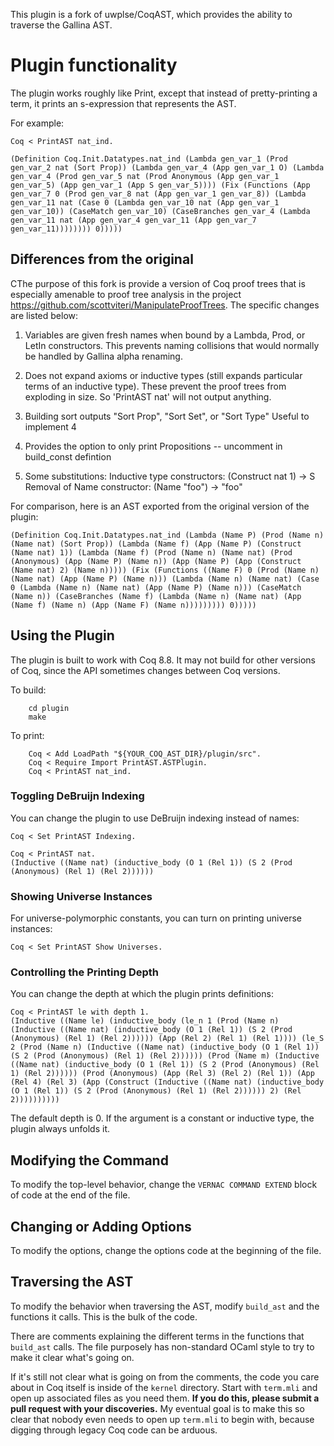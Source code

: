 This plugin is a fork of uwplse/CoqAST, which provides the ability to traverse the Gallina AST.

# Plugin functionality

The plugin works roughly like Print, except that instead of pretty-printing a term,
it prints an s-expression that represents the AST.


For example:

    Coq < PrintAST nat_ind.

    (Definition Coq.Init.Datatypes.nat_ind (Lambda gen_var_1 (Prod gen_var_2 nat (Sort Prop)) (Lambda gen_var_4 (App gen_var_1 O) (Lambda gen_var_4 (Prod gen_var_5 nat (Prod Anonymous (App gen_var_1 gen_var_5) (App gen_var_1 (App S gen_var_5)))) (Fix (Functions (App gen_var_7 0 (Prod gen_var_8 nat (App gen_var_1 gen_var_8)) (Lambda gen_var_11 nat (Case 0 (Lambda gen_var_10 nat (App gen_var_1 gen_var_10)) (CaseMatch gen_var_10) (CaseBranches gen_var_4 (Lambda gen_var_11 nat (App gen_var_4 gen_var_11 (App gen_var_7 gen_var_11)))))))) 0)))))

## Differences from the original

CThe purpose of this fork is provide a version of Coq proof trees that is especially amenable to proof tree analysis in the project https://github.com/scottviteri/ManipulateProofTrees. The specific changes are listed below:

 1. Variables are given fresh names when bound by a Lambda, Prod, or LetIn constructors.
    This prevents naming collisions that would normally be handled by Gallina alpha renaming.

 2. Does not expand axioms or inductive types (still expands particular terms of an inductive type).
    These prevent the proof trees from exploding in size.
    So 'PrintAST nat' will not output anything.

 3. Building sort outputs "Sort Prop", "Sort Set", or "Sort Type"
    Useful to implement 4

 4. Provides the option to only print Propositions -- uncomment in build_const defintion

 5. Some substitutions:
    Inductive type constructors: (Construct nat 1) -> S
    Removal of Name constructor: (Name "foo") -> "foo"

For comparison, here is an AST exported from the original version of the plugin:

    (Definition Coq.Init.Datatypes.nat_ind (Lambda (Name P) (Prod (Name n) (Name nat) (Sort Prop)) (Lambda (Name f) (App (Name P) (Construct (Name nat) 1)) (Lambda (Name f) (Prod (Name n) (Name nat) (Prod (Anonymous) (App (Name P) (Name n)) (App (Name P) (App (Construct (Name nat) 2) (Name n))))) (Fix (Functions ((Name F) 0 (Prod (Name n) (Name nat) (App (Name P) (Name n))) (Lambda (Name n) (Name nat) (Case 0 (Lambda (Name n) (Name nat) (App (Name P) (Name n))) (CaseMatch (Name n)) (CaseBranches (Name f) (Lambda (Name n) (Name nat) (App (Name f) (Name n) (App (Name F) (Name n))))))))) 0)))))


## Using the Plugin

The plugin is built to work with Coq 8.8. It may not build for other versions of Coq, since the
API sometimes changes between Coq versions.

To build:

        cd plugin
        make

To print:

        Coq < Add LoadPath "${YOUR_COQ_AST_DIR}/plugin/src".
        Coq < Require Import PrintAST.ASTPlugin.
        Coq < PrintAST nat_ind.

### Toggling DeBruijn Indexing

You can change the plugin to use DeBruijn indexing instead of names:

    Coq < Set PrintAST Indexing.

    Coq < PrintAST nat.
    (Inductive ((Name nat) (inductive_body (O 1 (Rel 1)) (S 2 (Prod (Anonymous) (Rel 1) (Rel 2))))))

### Showing Universe Instances

For universe-polymorphic constants, you can turn on printing universe instances:

    Coq < Set PrintAST Show Universes.

### Controlling the Printing Depth

You can change the depth at which the plugin prints definitions:

    Coq < PrintAST le with depth 1.
    (Inductive ((Name le) (inductive_body (le_n 1 (Prod (Name n) (Inductive ((Name nat) (inductive_body (O 1 (Rel 1)) (S 2 (Prod (Anonymous) (Rel 1) (Rel 2)))))) (App (Rel 2) (Rel 1) (Rel 1)))) (le_S 2 (Prod (Name n) (Inductive ((Name nat) (inductive_body (O 1 (Rel 1)) (S 2 (Prod (Anonymous) (Rel 1) (Rel 2)))))) (Prod (Name m) (Inductive ((Name nat) (inductive_body (O 1 (Rel 1)) (S 2 (Prod (Anonymous) (Rel 1) (Rel 2)))))) (Prod (Anonymous) (App (Rel 3) (Rel 2) (Rel 1)) (App (Rel 4) (Rel 3) (App (Construct (Inductive ((Name nat) (inductive_body (O 1 (Rel 1)) (S 2 (Prod (Anonymous) (Rel 1) (Rel 2)))))) 2) (Rel 2))))))))))

The default depth is 0. If the argument is a constant or inductive type, the plugin always unfolds it.

## Modifying the Command

To modify the top-level behavior, change the `VERNAC COMMAND EXTEND` block of code at the end of the file.

## Changing or Adding Options

To modify the options, change the options code at the beginning of the file.

## Traversing the AST

To modify the behavior when traversing the AST, modify `build_ast` and the functions it calls.
This is the bulk of the code.

There are comments explaining the different terms in the functions that `build_ast` calls.
The file purposely has non-standard OCaml style to try to make it clear what's going on.

If it's still not clear what is going on from the comments, the code you care about in Coq itself is inside of
the `kernel` directory. Start with `term.mli` and open up associated files as you need them.
**If you do this, please submit a pull request with your discoveries.** My eventual goal is to make this
so clear that nobody even needs to open up `term.mli` to begin with, because digging through
legacy Coq code can be arduous.
